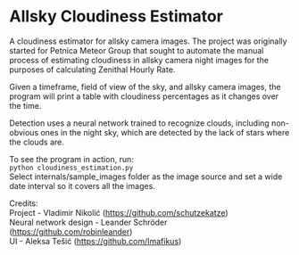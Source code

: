 # Allsky Cloudiness Estimator
A cloudiness estimator for allsky camera images. The project was originally started for Petnica Meteor Group that sought to automate the manual process of estimating
cloudiness in allsky camera night images for the purposes of calculating Zenithal Hourly Rate.

Given a timeframe, field of view of the sky, and allsky camera images, the program will print a table with cloudiness percentages as it changes over the time.

Detection uses a neural network trained to recognize clouds, including non-obvious ones in the night sky, which are detected by the lack of stars where the clouds are.

To see the program in action, run:  
`python cloudiness_estimation.py`  
Select internals/sample_images folder as the image source and set a wide date interval so it covers all the images.

Credits:<br/>
Project - Vladimir Nikolić (https://github.com/schutzekatze)<br/>
Neural network design - Leander Schröder (https://github.com/robinleander)<br/>
UI - Aleksa Tešić (https://github.com/Imafikus)
